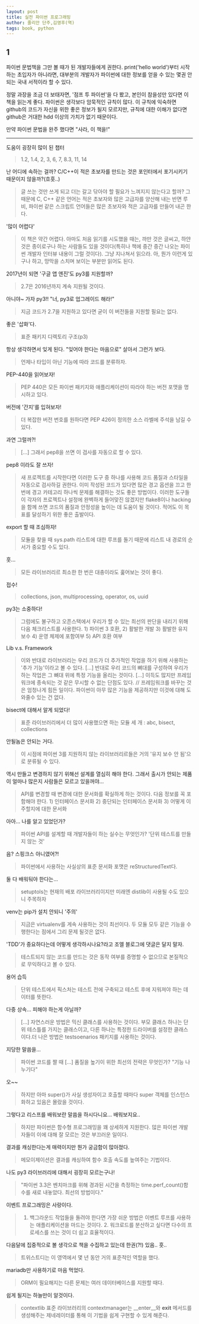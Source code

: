 ```yaml
---
layout: post
title: 실전 파이썬 프로그래밍
author: 줄리안 단주,김영후(역)
tags: book, python
---
```


## 1

파이썬 문법책을 그만 볼 때가 된 개발자들에게 권한다. print('hello world')부터 시작하는 초입자가 아니라면, 대부분의 개발자가 파이썬에 대한 정보를 얻을 수 있는 몇권 안되는 국내 서적이라 할 수 있다. 

정말 과장을 조금 더 보태자면, '점프 투 파이썬'을 다 봤고, 본인이 참을성만 있다면 이 책을 읽는게 좋다. 파이썬은 생각보다 암묵적인 규칙이 많다. 이 규칙에 익숙하면 github의 코드가 자신을 위한 좋은 정보가 될지 모르지만, 규칙에 대한 이해가 없다면 github은 거대한 hdd 이상의 가치가 없기 때문이다.

만약 파이썬 문법을 완주 했다면 "사라, 이 책을!"


-----

도움이 굉장히 많이 된 챕터
> 1.2, 1.4, 2, 3, 6, 7, 8.3, 11, 14

난 어디에 속하는 걸까? C/C++이 적은 초보자를 만드는 것은 포인터에서 포기시키기 때문이지 않을까?(흐흣..)
> 글 쓰는 것만 쓰게 되고 더는 갈고 닦아야 할 필요가 느껴지지 않는다고 할까? 그 때문에 C, C++ 같은 언어는 적은 초보자와 많은 고급자를 양산해 내는 반면 루비, 파이썬 같은 스크립트 언어들은 많은 초보자와 적은 고급자를 만들어 내곤 한다.

'많이 어렵다' 
> 이 책은 약간 어렵다. 아마도 처음 읽기를 시도했을 때는, 까만 것은 글씨고, 하얀 것은 종이로구나 하는 사람들도 있을 것이다(특히나 책에 중간 중간 나오는 파이썬 개발자 인터뷰 내용이 그럴 것이다). 그냥 지나쳐서 읽으라. 아, 뭔가 이런게 있구나 하고, 망막을 스치며 보이는 부분만 읽어도 된다.

2017년이 되면 '구글 앱 엔진'도 py3를 지원할까?
> 2.7은 2016년까지 계속 지원될 것이다.

아니야~ 가자 py3!! "너, py3로 업그레이드 해라!"
> 지금 코드가 2.7을 지원하고 있다면 굳이 이 버전들을 지원할 필요는 없다.

좋은 '삽화'다.
> 표준 패키지 디렉토리 구조(p3)

항상 생각하면서 잊게 된다. "잊어야 한다는 마음으로" 살아서 그런가 보다.
> 언제나 타입이 아닌 기능에 따라 코드를 분류하자.

PEP-440을 읽어보자!
> PEP 440은 모든 파이썬 패키지와 애플리케이션이 따라야 하는 버전 포맷을 명시하고 있다.

버전에 '간지'를 입혀보자!
> 더 복잡한 버전 번호를 원하다면 PEP 426이 정의한 소스 라벨에 주석을 남길 수 있다.

과연 그럴까?!
> [...] 그래서 pep8을 쓰면 이 검사를 자동으로 할 수 있다.

pep8 이라도 잘 쓰자!
> 새 프로젝트를 시작한다면 이러한 도구 중 하나를 사용해 코드 품질과 스타일을 자동으로 검사하길 권한다. 이미 작성된 코드가 있다면 많은 경고 옵션을 끄고 한 번에 경고 카테고리 하나씩 문제를 해결하는 것도 좋은 방법이다. 이러한 도구들이 각자의 프로젝트나 설정에 완벽하게 들어맞진 않겠지만 flake8이나 hacking을 함께 쓰면 코드의 품질과 안정성을 높이는 데 도움이 될 것이다. 적어도 이 목표를 달성하기 위한 좋은 출발이다.

export 할 때 조심하자!
> 모듈을 찾을 때 sys.path 리스트에 대한 루프를 돌기 때문에 리스트 내 경로의 순서가 중요할 수도 있다.

훗...
> 모든 라이브러리르 최소한 한 번은 대충이라도 훑어보는 것이 좋다.
 
접수!
> collections, json, multiprocessing, operator, os, uuid
 
py3는 소중하다!
> 그럼에도 불구하고 오픈스택에서 우리가 할 수 있는 최선의 판단을 내리기 위해 다음 체크리스트를 사용한다. 1) 파이썬 3 호환, 2) 활발한 개발 3) 활발한 유지 보수 4) 운영 체제에 포함여부 5) API 호환 여부  

Lib v.s. Framework
> 이와 반대로 라이브러리는 우리 코드가 더 추가적인 작업을 하기 위해 사용하는 '추가 기능'이라고 볼 수 있다. [...] 반대로 우리 코드의 뼈대를 구성하여 우리가 하는 작업은 그 뼈대 위에 특정 기능을 올리는 것이다. [...] 이득도 많지만 프레임워크에 종속되는 것 같은 무시할 수 없는 단점도 있다. // 프레임워크를 바꾸는 것은 엄청나게 힘든 일이다. 파이썬이 아무 많은 기능을 제공하지만 이것에 대해 도와줄수 있는 건 없다.

bisect에 대해서 알게 되었다!
> 표준 라이브러리에서 더 많이 사용했으면 하는 모듈 세 개 : abc, bisect, collections

안될놈은 안되는 거다.
> 이 시점에 파이썬 3를 지원하지 않는 라이브러리르들은 거의 '유지 보수 안 됨'으로 분류될 수 있다.

역시 만들고 변경하지 않기 위해선 설계를 열심히 해야 한다. 그래서 출시가 안되는 제품이 얼마나 많은지 사람들은 모르고 있을꺼야...
> API를 변경할 때 변경에 대한 문서화를 확실하게 하는 것이다. 다음 정보를 꼭 포함해야 한다. 1) 인터페이스 문서화 2) 중단되는 인터페이스 문서화 3) 어떻게 이주할지에 대한 문서화

아아... 나를 알고 있었던가?
> 파이썬 API를 설계할 때 개발자들이 하는 실수는 무엇인가? '단위 테스트를 만들지 않는 것'

음? 스핑크스 아니였어?!
> 파이썬에서 사용하는 사실상의 표준 문서화 포맷은 reStructuredText다.

둘 다 배워둬야 한다는...
> setuptols는 현재의 배포 라이브러리이지만 미래엔 distlib이 사용될 수도 있으니 주목하자

venv는 pip가 설치 안되니 '주의'
> 지금은 virtualenv를 게속 사용하는 것이 최선이다. 두 모듈 모두 같은 기능을 수행한다는 점에서 그리 문제 될것은 없다.

'TDD'가 중요하다는데 어떻게 생각하시나요?라고 조엘 블로그에 댓글은 달지 말자.
> 테스트되지 않는 코드를 만드는 것은 동작 여부를 증명할 수 없으므로 본질적으로 무익하다고 볼 수 있다.

용어 습득
> 단위 테스트에서 픽스처는 테스트 전에 구축되고 테스트 후에 지워져야 하는 데이터를 뜻한다.

다중 상속... 피해야 하는게 아닐까?
> [...] 자연스러운 방법은 믹신 클래스를 사용하는 것이다. 부모 클래스 하나는 단위 테스틀를 가지는 클래스이고, 다른 하나는 특정한 드라이버를 설정한 클래스이다.더 나은 방법은 testsoenarios 패키지를 사용하는 것이다.

지당한 말씀을...
> 파이썬 코드를 짤 때 [...] 품질을 높기이 위한 최선의 전략은 무엇인가? "기능 나누기다"

오~~
> 하지만 아마 super()가 사실 생성자이고 호출할 때마다 super 객체를 인스턴스화하고 있음은 몰랐을 것이다.

그렇다고 리스프를 배워보란 말씀을 하시다니요... 배워보지요..
> 하지만 파이썬은 함수형 프로그래밍을 꽤 상세하게 지원한다. 많은 파이썬 개발자들이 이에 대해 잘 모르는 것은 부끄러운 일이다.

결과를 캐싱한다는게 매력이지만 뭔가 궁금함이 많아졌다.
> 메모이제이션은 결과를 캐싱하여 함수 호출 속도를 높여주는 기법이다.

나도 py3 라이브러리에 대해서 굉장히 모르는구나!
> "파이썬 3.3은 벤치마크를 위해 경과된 시간을 측정하는 time.perf_count()함수를 새로 내놓았다. 최선의 방법이다."

이벤트 프로그래밍은 사랑이다.
> 1. 백그라운드 작업들을 돌려야 한다면 가장 쉬운 방법은 이벤트 루프를 사용하는 애플리케이션을 마드는 것이다. 2. 워크로드를 분산하고 싶다면 다수의 프로세스를 쓰는 것이 더 쉽고 효율적이다.

다음달에 집중적으로 볼 생각으로 책을 수집하고 있는데 한권(?!) 있음.. 흣..
> 트위스트디는 이 영역에서 몇 년 동안 거의 표준적인 역할을 했다.

mariadb만 사용하기로 마음 먹었다. 
> ORM이 필요해지는 다른 문제는 여러 데이터베이스를 지원할 때다.

쉽게 될지는 하늘만이 알것이다.
> contextlib 표준 라이브러리의 contextmanager는 __enter__와 __exit__ 메서드를 생성해주는 제네레이터를 통해 이 기법을 쉽게 구현할 수 있게 해준다.